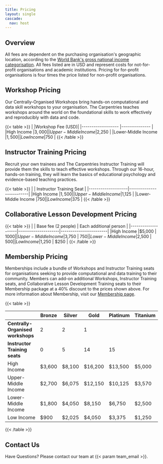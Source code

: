 ```yaml
---
title: Pricing
layout: single
cascade:
  nav: host
---
```


## Overview

All fees are dependent on the purchasing organisation's geographic location, according to the [World Bank's gross national income categorisation](https://datahelpdesk.worldbank.org/knowledgebase/articles/906519-world-bank-country-and-lending-groups). All fees listed are in USD and represent costs for not-for-profit organisations and academic institutions. Pricing for for-profit organisations is four times the price listed for non-profit organisations.

## Workshop Pricing

Our Centrally-Organised Workshops bring hands-on computational and data skill workshops to your organisation. The Carpentries teaches workshops around the world on the foundational skills to work effectively and reproducibly with data and code.


{{< table >}}
|                    |Workshop Fee (USD)|
|------------------- |---------------   |
|High Income         |$3,000            |
|Upper-Middle Income |$2,250            |
|Lower-Middle Income |$1,500            |
|Low Income          |$750              |
{{< /table >}}

## Instructor Training Pricing

Recruit your own trainees and The Carpentries Instructor Training will provide them the skills to teach effective workshops. Through our 16-hour, hands-on training, they will learn the basics of educational psychology and evidence-based teaching practices.

{{< table >}}
|                    | Instructor Training Seat |
|--------------------|--------------------------|
|High Income         |$1,500                    |
|Upper-Middle Income |$1,125                    |
|Lower-Middle Income |$750                      |
|Low Income          |$375                      |
{{< /table >}}

## Collaborative Lesson Development Pricing

{{< table >}}
|                    | Base fee (2 people) | Each additional person |
|--------------------|---------------------|------------------------| 
|High Income         |$5,000               | $1000                  |
|Upper-Middle Income |$3,750               | $750                   |
|Lower-Middle Income |$2,500               | $500                   |
|Low Income          |$1,250               | $250                   |
{{< /table >}}

## Membership Pricing

Memberships include a bundle of Workshops and Instructor Training seats for organisations seeking to provide computational and data training to their community. Members can add-on additional Workshops, Instructor Training seats, and Collaborative Lesson Development Training seats to their Membership package at a 40% discount to the prices shown above. For more information about Membership, visit our [Membership page](/support/membership/).

{{< table >}}

|                                 | Bronze | Silver | Gold    | Platinum | Titanium |
|------------------------         |--------|--------|---------| ---------| -------- |
|**Centrally-Organised workshops**| 2      | 2      | 1       |          |          |
|**Instructor Training seats**    | 0      | 5      | 14      | 15       |          |
|High Income                      | $3,600 | $8,100 | $16,200 | $13,500  |   $5,000 |
|Upper-Middle Income              | $2,700 | $6,075 | $12,150 | $10,125  |   $3,570 |
|Lower-Middle Income              | $1,800 | $4,050 | $8,150  | $6,750   |   $2,500 |
|Low Income                       | $900   | $2,025 | $4,050  | $3,375   |   $1,250 |
{{< /table >}}

## Contact Us
Have Questions? Please contact our team at {{< param team_email >}}.